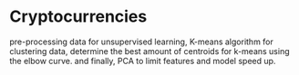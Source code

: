 # Cryptocurrencies
pre-processing data for unsupervised learning, K-means algorithm for clustering data, determine the best amount of centroids for k-means using the elbow curve. and finally, PCA to limit features and model speed up.
